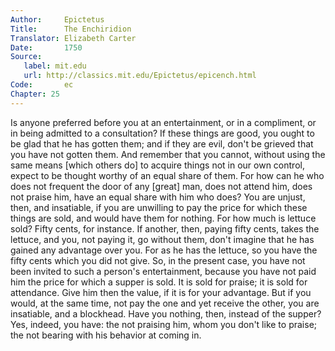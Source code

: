 ```yaml
---
Author:     Epictetus  
Title:      The Enchiridion  
Translator: Elizabeth Carter  
Date:       1750  
Source:
   label: mit.edu
   url: http://classics.mit.edu/Epictetus/epicench.html
Code:       ec  
Chapter: 25
---
```


Is anyone preferred before you at an entertainment, or in a compliment, or in
being admitted to a consultation? If these things are good, you ought to be
glad that he has gotten them; and if they are evil, don't be grieved that you
have not gotten them. And remember that you cannot, without using the same
means [which others do] to acquire things not in our own control, expect to be
thought worthy of an equal share of them. For how can he who does not frequent
the door of any [great] man, does not attend him, does not praise him, have an
equal share with him who does? You are unjust, then, and insatiable, if you are
unwilling to pay the price for which these things are sold, and would have them
for nothing. For how much is lettuce sold? Fifty cents, for instance. If
another, then, paying fifty cents, takes the lettuce, and you, not paying it,
go without them, don't imagine that he has gained any advantage over you. For
as he has the lettuce, so you have the fifty cents which you did not give. So,
in the present case, you have not been invited to such a person's
entertainment, because you have not paid him the price for which a supper is
sold.  It is sold for praise; it is sold for attendance. Give him then the
value, if it is for your advantage. But if you would, at the same time, not pay
the one and yet receive the other, you are insatiable, and a blockhead. Have
you nothing, then, instead of the supper? Yes, indeed, you have: the not
praising him, whom you don't like to praise; the not bearing with his behavior
at coming in.


